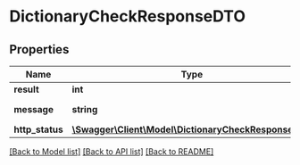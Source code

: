 # DictionaryCheckResponseDTO

## Properties
Name | Type | Description | Notes
------------ | ------------- | ------------- | -------------
**result** | **int** | Result code | 
**message** | **string** | Result message | 
**http_status** | [**\Swagger\Client\Model\DictionaryCheckResponseDTO**](DictionaryCheckResponseDTO.md) |  | [optional] 

[[Back to Model list]](../../README.md#documentation-for-models) [[Back to API list]](../../README.md#documentation-for-api-endpoints) [[Back to README]](../../README.md)

